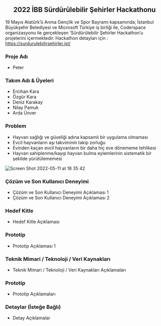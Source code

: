 <h2 align="center"><span><strong>2022 İBB Sürdürülebilir Şehirler Hackathonu</strong></span></h2>

19 Mayıs Atatürk’ü Anma Gençlik ve Spor Bayramı kapsamında; İstanbul Büyükşehir Belediyesi ve Microsoft Türkiye iş birliği ile, Coderspace organizasyonu ile gerçekleşen ‘Sürdürülebilir Şehirler Hackathon’u projelerini içermektedir. Hackathon detayları için : https://surdurulebilirsehirler.ist/

### Proje Adı
- Peter

### Takım Adı & Üyeleri
- Ercihan Kara
- Özgür Kara
- Deniz Karakay
- Nilay Pamuk
- Arda Ünver

### Problem
- Hayvan sağlığı ve güveliği adına kapsamlı bir uygulama olmaması
- Evcil hayvanların aşı takviminin takip zorluğu
- Evinden kaçan evcil hayvanların bir daha hiç eve dönememe tehlikesi
- Hayvan sahiplenme/kayıp hayvan bulma eylemlerinin sistematik bir şekilde yürütülememesi

![Screen Shot 2022-05-11 at 18 35 42](https://user-images.githubusercontent.com/20050426/167889947-87b95b7a-aeab-4944-a752-f6a177e6e013.png)


### Çözüm ve Son Kullanıcı Deneyimi
- Çözüm ve Son Kullanıcı Deneyimi Açıklaması 1
- Çözüm ve Son Kullanıcı Deneyimi Açıklaması 2

### Hedef Kitle
- Hedef Kitle Açıklaması

### Prototip
- Prototip Açıklaması 1

### Teknik Mimari / Teknoloji / Veri Kaynakları
- Teknik Mimari / Teknoloji / Veri Kaynakları Açıklamaları

### Prototip
- Prototip Açıklamaları

### Detaylar (İsteğe Bağlı)
- Detay Açıklamalar
